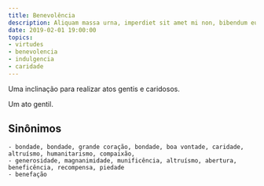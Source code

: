 ```yaml
---
title: Benevolência
description: Aliquam massa urna, imperdiet sit amet mi non, bibendum euismod est.
date: 2019-02-01 19:00:00
topics: 
- virtudes
- benevolencia
- indulgencia
- caridade
---
```


Uma inclinação para realizar atos gentis e caridosos.

Um ato gentil.

## Sinônimos
	- bondade, bondade, grande coração, bondade, boa vontade, caridade, altruísmo, humanitarismo, compaixão, 
	- generosidade, magnanimidade, munificência, altruísmo, abertura, beneficência, recompensa, piedade
	- benefação
